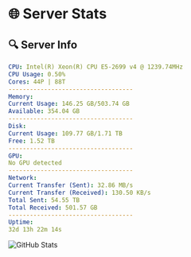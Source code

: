 # 🌐 Server Stats
## 🔍 Server Info
```yaml
CPU: Intel(R) Xeon(R) CPU E5-2699 v4 @ 1239.74MHz
CPU Usage: 0.50%
Cores: 44P | 88T
-----------------------------------
Memory:
Current Usage: 146.25 GB/503.74 GB
Available: 354.04 GB
-----------------------------------
Disk:
Current Usage: 109.77 GB/1.71 TB
Free: 1.52 TB
-----------------------------------
GPU:
No GPU detected
-----------------------------------
Network:
Current Transfer (Sent): 32.86 MB/s
Current Transfer (Received): 130.50 KB/s
Total Sent: 54.55 TB
Total Received: 501.57 GB
-----------------------------------
Uptime:
32d 13h 22m 14s
```
![GitHub Stats](https://img.shields.io/badge/Updated-2025-04-09_10:45:03-blue)